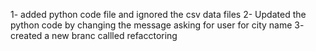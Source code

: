 1- added python code file and ignored the csv data files
2- Updated the python code by changing the message asking for user for city name
3- created a new branc callled refacctoring